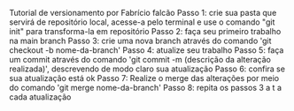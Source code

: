 Tutorial de versionamento por Fabrício falcão
Passo 1: crie sua pasta que servirá de repositório local, acesse-a pelo terminal e use o comando "git init" para transforma-la em repositório
Passo 2: faça seu primeiro trabalho na main branch
Passo 3: crie uma nova branch através do comando 'git checkout -b nome-da-branch'
Passo 4: atualize seu trabalho
Passo 5: faça um commit através do comando 'git commit -m (descrição da alteração realizada)', descrevendo de modo claro sua atualização
Passo 6: confira se sua atualização está ok
Passo 7: Realize o merge das alterações por meio do comando 'git merge nome-da-branch'
Passo 8: repita os passos 3 a t a cada atualização